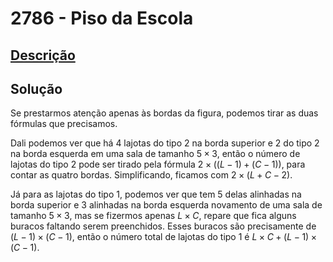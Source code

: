 # 2786 - Piso da Escola

## [Descrição](https://www.beecrowd.com.br/judge/pt/problems/view/2786)

## Solução

Se prestarmos atenção apenas às bordas da figura, podemos tirar as duas fórmulas que precisamos.

Dali podemos ver que há $4$ lajotas do tipo 2 na borda superior e $2$ do tipo 2 na borda esquerda em uma sala de tamanho $5 \times 3$, então o número de lajotas do tipo 2 pode ser tirado pela fórmula $2 \times ((L - 1) + (C - 1))$, para contar as quatro bordas. Simplificando, ficamos com $2 \times (L + C - 2)$.

Já para as lajotas do tipo 1, podemos ver que tem $5$ delas alinhadas na borda superior e $3$ alinhadas na borda esquerda novamento de uma sala de tamanho $5 \times 3$, mas se fizermos apenas $L \times C$, repare que fica alguns buracos faltando serem preenchidos. Esses buracos são precisamente de $(L - 1) \times (C - 1)$, então o número total de lajotas do tipo 1 é $L \times C + (L - 1) \times (C - 1)$.